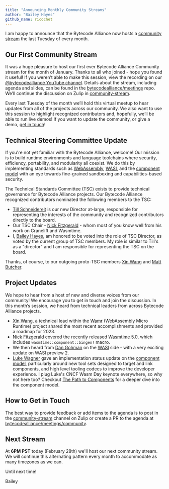 ```yaml
---
title: "Announcing Monthly Community Streams"
author: "Bailey Hayes"
github_name: ricochet
---
```


I am happy to announce that the Bytecode Alliance now hosts a [community stream](https://www.youtube.com/playlist?list=PLdpcq7g42YhZvLP8jjqaAvFc2DYqyM1LP) the last Tuesday of every month.

## Our First Community Stream

It was a huge pleasure to host our first ever Bytecode Alliance Community stream for the month of January. Thanks to all who joined - hope you found it useful! If you weren’t able to make this session, view the recording on our [@bytecodealliance YouTube channel](https://www.youtube.com/watch?v=9pLa7PUhPYA). Details about the stream, including agenda and slides, can be found in the [bytecodealliance/meetings](https://github.com/bytecodealliance/meetings/tree/main/community) repo. We’ll continue the discussion on Zulip in [community-stream](https://bytecodealliance.zulipchat.com/#narrow/stream/368134-community-stream).

Every last Tuesday of the month we’ll hold this virtual meetup to hear updates from all of the projects across our community. We also want to use this session to highlight recognized contributors and, hopefully, we’ll be able to run live demos! If you want to update the community, or give a demo, [get in touch](#contact)!

## Technical Steering Committee Update

If you're not yet familiar with the Bytecode Alliance, welcome! Our mission is to build runtime environments and language toolchains where security, efficiency, portability, and modularity all coexist. We do this by implementing standards such as [WebAssembly](https://webassembly.org/), [WASI](https://github.com/WebAssembly/wasi), and the [component model](https://github.com/WebAssembly/component-model) with an eye towards fine-grained sandboxing and capabilities-based security.

The Technical Standards Committee (TSC) exists to provide technical governance for Bytecode Alliance projects. Our Bytecode Alliance recognized contributors nominated the following members to the TSC:

* [Till Schneidereit](https://github.com/tschneidereit) is our new Director at-large, responsible for representing the interests of the community and recognized contributors directly to the board.
* Our TSC Chair - [Nick Fitzgerald](https://github.com/fitzgen) - whom most of you know well from his work on Cranelift and Wasmtime.
* I, [Bailey Hayes](https://github.com/ricochet), am honored to be voted into the role of TSC Director, as voted by the current group of TSC members. My role is similar to Till's as a "director" and I am responsible for representing the TSC on the board.

Thanks, of course, to our outgoing proto-TSC members [Xin Wang](https://github.com/xwang98) and [Matt Butcher](https://github.com/technosophos).

## Project Updates

We hope to hear from a host of new and diverse voices from our community! We encourage you to get in touch and join the discussion. In this month’s session, we heard from technical leaders from across Bytecode Alliance projects.

* [Xin Wang](https://github.com/xwang98), a technical lead within the [Wamr](https://github.com/bytecodealliance/wasm-micro-runtime) (WebAssembly Micro Runtime) project shared the most recent  accomplishments and provided a roadmap for 2023.
* [Nick Fitzgerald](https://github.com/fitzgen) covered the recently released [Wasmtime 5.0](https://github.com/bytecodealliance/wasmtime/blob/main/RELEASES.md#500), which includes `wasmtime::component::bingen!` macro.
* We then heard from [Dan Gohman](https://github.com/sunfishcode) on the [WASI](https://github.com/WebAssembly/wasi) side - with a very exciting update on WASI preview 2.
* [Luke Wagner](https://github.com/lukewagner) gave an implementation status update on the [component model](https://github.com/WebAssembly/component-model), particularly around new tool sets designed to target and link components, and high level tooling codecs to improve the developer experience. I plug Luke's CNCF Wasm Day keynote everywhere, so why not here too? Checkout [The Path to Components](https://www.youtube.com/watch?v=phodPLY8zNE) for a deeper dive into the component model.

## <a name="contact"></a>How to Get in Touch

The best way to provide feedback or add items to the agenda is to post in the [community-stream](https://bytecodealliance.zulipchat.com/#narrow/stream/368134-community-stream) channel on Zulip or create a PR to the agenda at [bytecodealliance/meetings/community](https://github.com/bytecodealliance/meetings/blob/main/community).

## Next Stream

At **6PM PST** today (February 28th) we'll host our next community stream. We will continue this alternating pattern every month to accommodate as many timezones as we can.

Until next time!

Bailey
